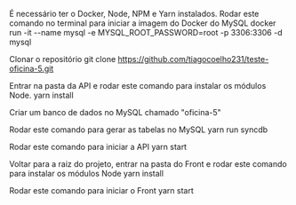 É necessário ter o Docker, Node, NPM e Yarn instalados.
Rodar este comando no terminal para iniciar a imagem do Docker do MySQL
docker run -it --name mysql -e MYSQL_ROOT_PASSWORD=root -p 3306:3306 -d mysql

Clonar o repositório
git clone https://github.com/tiagocoelho231/teste-oficina-5.git

Entrar na pasta da API e rodar este comando para instalar os módulos Node.
yarn install

Criar um banco de dados no MySQL chamado "oficina-5"

Rodar este comando para gerar as tabelas no MySQL
yarn run syncdb

Rodar este comando para iniciar a API
yarn start

Voltar para a raiz do projeto, entrar na pasta do Front e rodar este comando para instalar os módulos Node
yarn install

Rodar este comando para iniciar o Front
yarn start
